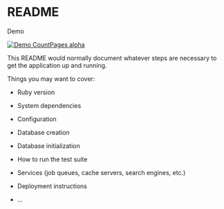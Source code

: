 # README

Demo

[![Demo CountPages alpha](https://drive.google.com/file/d/1XUCfif1Y0kfafRimvQY20J_UFI0faPb2/view?usp=sharing)](https://drive.google.com/file/d/1UhAT0KWrjw_R--3yPUpHsIm7W90zNegZ/view?usp=sharing)

This README would normally document whatever steps are necessary to get the
application up and running.

Things you may want to cover:

* Ruby version

* System dependencies

* Configuration

* Database creation

* Database initialization

* How to run the test suite

* Services (job queues, cache servers, search engines, etc.)

* Deployment instructions

* ...
